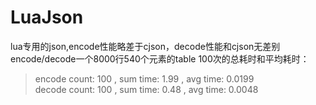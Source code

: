 # LuaJson
lua专用的json,encode性能略差于cjson，decode性能和cjson无差别  
encode/decode一个8000行540个元素的table 100次的总耗时和平均耗时：  
>encode count: 	100	, sum time: 	1.99	, avg time: 	0.0199  
>decode count: 	100	, sum time: 	0.48	, avg time: 	0.0048  

